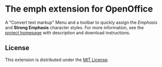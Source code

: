 # The emph extension for OpenOffice

A "Convert text markup" Menu and a toolbar to quickly assign the  _Emphasis_  and  __Strong Emphasis__  character styles. 
For more information, see the [project homepage](https://peter88213.github.io/emph) with description and download instructions.

## License

This extension is distributed under the [MIT License](http://www.opensource.org/licenses/mit-license.php).
